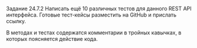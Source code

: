 Задание 24.7.2
Написать ещё 10 различных тестов для данного REST API интерфейса.
Готовые тест-кейсы разместить на GitHub и прислать ссылку.

В методах и тестах содержатся комментарии в тройных кавычках, в которых поясняется действие кода.